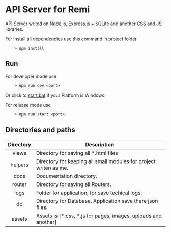 # API Server for Remi
API Server writed on Node.js, Express.js + SQLite and another CSS and JS libraries.

For install all dependencies use this command in project folder
```
    > npm install
```

## Run 
For developer mode use
```
    > npm run dev <port>
```
Or click to [start.bat](/start.bat) if your Platform is Windows.

For release mode use
```
    > npm run start <port>
```

## Directories and paths

| Directory | Description                                                       |
|:---------:|-------------------------------------------------------------------|
|   views   | Directory for saving all *.html files                             |
|  helpers  | Directory for keeping all small modules for project writen as me. |
|    docs   | Documentation directory.                                          |
|   router  | Directory for saving all Routers.                                 |
|    logs   | Folder for application, for save techical logs.                   |
|     db    | Directory for Database. Application save there json files.        |
|   assets  | Assets is [*.css, *.js for pages, images, uploads and another]    |

